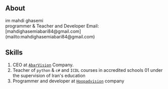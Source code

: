  ## About
<p>im mahdi ghasemi<br>
programmer & Teacher and Developer
Email: [mahdighasemiabari84@gmail.com](mailto:mahdighasemiabari84@gmail.com)</p>

## Skills
1. CEO at <a href='https://github.com/abarvision/'>`AbarVision`</a> Company.
2. Teacher of `python` & `c#` and `ICDL` courses in accredited schools 01 under the supervision of Iran's education
3. Programmer and developer at <a href='https://github.com//hoopadvision/'>`Hoopadvision`</a> company
